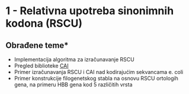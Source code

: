 # 1 - Relativna upotreba sinonimnih kodona (RSCU)
## Obrađene teme*
* Implementacija algoritma za izračunavanje RSCU
* Pregled biblioteke [CAI](https://cai.readthedocs.io/)
* Primer izračunavanja RSCU i CAI nad kodirajućim sekvancama e. coli
* Primer konstrukcije filogenetskog stabla na osnovu RSCU ortologih gena, na primeru HBB gena kod 5 različitih vrsta